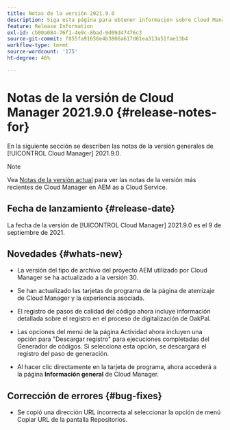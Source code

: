 ```yaml
---
title: Notas de la versión 2021.9.0
description: Siga esta página para obtener información sobre Cloud Manager 2021.9.0
feature: Release Information
exl-id: cb00a084-76f1-4e9c-8bad-9d09d47476c3
source-git-commit: f855fa91656e4b3806a617d61ea313a51fae13b4
workflow-type: tm+mt
source-wordcount: '175'
ht-degree: 46%

---
```


# Notas de la versión de Cloud Manager 2021.9.0 {#release-notes-for}

En la siguiente sección se describen las notas de la versión generales de [!UICONTROL Cloud Manager] 2021.9.0.

>[!NOTE]
>Vea [Notas de la versión actual](https://experienceleague.adobe.com/docs/experience-manager-cloud-service/onboarding/getting-access/release-notes-cloud-manager/release-notes-cm-current.html?lang=en#getting-access) para ver las notas de la versión más recientes de Cloud Manager en AEM as a Cloud Service.

## Fecha de lanzamiento {#release-date}

La fecha de la versión de [!UICONTROL Cloud Manager] 2021.9.0 es el 9 de septiembre de 2021.

## Novedades {#whats-new}

* La versión del tipo de archivo del proyecto AEM utilizado por Cloud Manager se ha actualizado a la versión 30.

* Se han actualizado las tarjetas de programa de la página de aterrizaje de Cloud Manager y la experiencia asociada.

* El registro de pasos de calidad del código ahora incluye información detallada sobre el registro en el proceso de digitalización de OakPal.

* Las opciones del menú de la página Actividad ahora incluyen una opción para &quot;Descargar registro&quot; para ejecuciones completadas del Generador de códigos. Si selecciona esta opción, se descargará el registro del paso de generación.

* Al hacer clic directamente en la tarjeta de programa, ahora accederá a la página **Información general** de Cloud Manager.

## Corrección de errores {#bug-fixes}

* Se copió una dirección URL incorrecta al seleccionar la opción de menú Copiar URL de la pantalla Repositorios.

